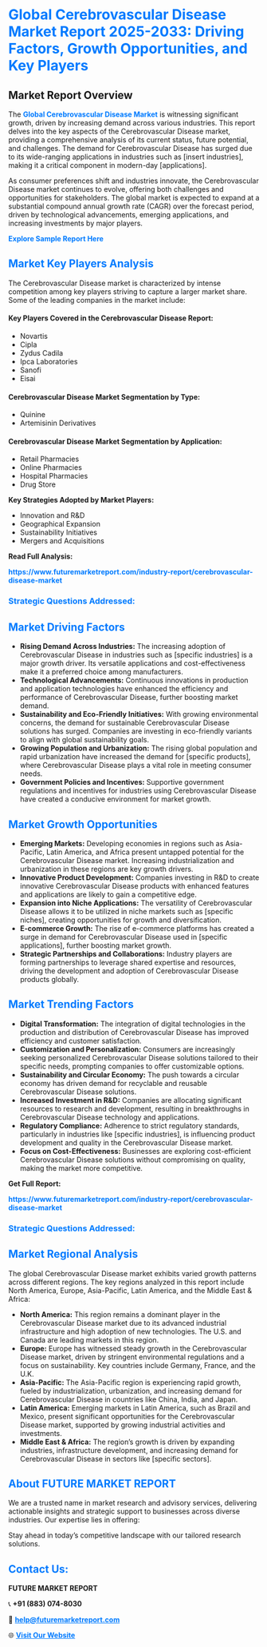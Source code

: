 <h1 style="color: #007BFF;">Global Cerebrovascular Disease Market Report 2025-2033: Driving Factors, Growth Opportunities, and Key Players</h1>

<section id="overview">
<h2>Market Report Overview</h2>
<p>The <a href="https://www.futuremarketreport.com/industry-report/cerebrovascular-disease-market" style="color: #007BFF; text-decoration: none;"><strong>Global Cerebrovascular Disease Market</strong></a> is witnessing significant growth, driven by increasing demand across various industries. This report delves into the key aspects of the Cerebrovascular Disease market, providing a comprehensive analysis of its current status, future potential, and challenges. The demand for Cerebrovascular Disease has surged due to its wide-ranging applications in industries such as [insert industries], making it a critical component in modern-day [applications].</p>
<p>As consumer preferences shift and industries innovate, the Cerebrovascular Disease market continues to evolve, offering both challenges and opportunities for stakeholders. The global market is expected to expand at a substantial compound annual growth rate (CAGR) over the forecast period, driven by technological advancements, emerging applications, and increasing investments by major players.</p>
</section>

<section id="overview">
<p><a href="https://www.futuremarketreport.com/request-sample/reportId=34143" style="color: #007BFF; text-decoration: none;"><strong>Explore Sample Report Here</strong></a></p>
</section>

<section id="key-players">
<h2 style="color: #007BFF;">Market Key Players Analysis</h2>
<p>The Cerebrovascular Disease market is characterized by intense competition among key players striving to capture a larger market share. Some of the leading companies in the market include:</p>
<h4>Key Players Covered in the Cerebrovascular Disease Report:</h4>
<ul><li>Novartis</li><li>Cipla</li><li>Zydus Cadila</li><li>Ipca Laboratories</li><li>Sanofi</li><li>Eisai</li></ul>
<h4>Cerebrovascular Disease Market Segmentation by Type:</h4>
<ul><li>Quinine</li><li>Artemisinin Derivatives</li></ul>

<h4>Cerebrovascular Disease Market Segmentation by Application:</h4>
<ul><li>Retail Pharmacies</li><li>Online Pharmacies</li><li>Hospital Pharmacies</li><li>Drug Store</li></ul>
<p><strong>Key Strategies Adopted by Market Players:</strong></p>
<ul>
<li>Innovation and R&D</li>
<li>Geographical Expansion</li>
<li>Sustainability Initiatives</li>
<li>Mergers and Acquisitions</li>
</ul>
</section>

<section>
<p><strong>Read Full Analysis: </strong></p><a href="https://www.futuremarketreport.com/industry-report/cerebrovascular-disease-market" style="color: #007BFF; text-decoration: none;"><strong>https://www.futuremarketreport.com/industry-report/cerebrovascular-disease-market</strong></a>
<h3 style="color: #007BFF;">Strategic Questions Addressed:</h3>
</section>

<section id="driving-factors">
<h2 style="color: #007BFF;">Market Driving Factors</h2>
<ul>
<li><strong>Rising Demand Across Industries:</strong> The increasing adoption of Cerebrovascular Disease in industries such as [specific industries] is a major growth driver. Its versatile applications and cost-effectiveness make it a preferred choice among manufacturers.</li>
<li><strong>Technological Advancements:</strong> Continuous innovations in production and application technologies have enhanced the efficiency and performance of Cerebrovascular Disease, further boosting market demand.</li>
<li><strong>Sustainability and Eco-Friendly Initiatives:</strong> With growing environmental concerns, the demand for sustainable Cerebrovascular Disease solutions has surged. Companies are investing in eco-friendly variants to align with global sustainability goals.</li>
<li><strong>Growing Population and Urbanization:</strong> The rising global population and rapid urbanization have increased the demand for [specific products], where Cerebrovascular Disease plays a vital role in meeting consumer needs.</li>
<li><strong>Government Policies and Incentives:</strong> Supportive government regulations and incentives for industries using Cerebrovascular Disease have created a conducive environment for market growth.</li>
</ul>
</section>

<section id="growth-opportunities">
<h2 style="color: #007BFF;">Market Growth Opportunities</h2>
<ul>
<li><strong>Emerging Markets:</strong> Developing economies in regions such as Asia-Pacific, Latin America, and Africa present untapped potential for the Cerebrovascular Disease market. Increasing industrialization and urbanization in these regions are key growth drivers.</li>
<li><strong>Innovative Product Development:</strong> Companies investing in R&D to create innovative Cerebrovascular Disease products with enhanced features and applications are likely to gain a competitive edge.</li>
<li><strong>Expansion into Niche Applications:</strong> The versatility of Cerebrovascular Disease allows it to be utilized in niche markets such as [specific niches], creating opportunities for growth and diversification.</li>
<li><strong>E-commerce Growth:</strong> The rise of e-commerce platforms has created a surge in demand for Cerebrovascular Disease used in [specific applications], further boosting market growth.</li>
<li><strong>Strategic Partnerships and Collaborations:</strong> Industry players are forming partnerships to leverage shared expertise and resources, driving the development and adoption of Cerebrovascular Disease products globally.</li>
</ul>
</section>

<section id="trending-factors">
<h2 style="color: #007BFF;">Market Trending Factors</h2>
<ul>
<li><strong>Digital Transformation:</strong> The integration of digital technologies in the production and distribution of Cerebrovascular Disease has improved efficiency and customer satisfaction.</li>
<li><strong>Customization and Personalization:</strong> Consumers are increasingly seeking personalized Cerebrovascular Disease solutions tailored to their specific needs, prompting companies to offer customizable options.</li>
<li><strong>Sustainability and Circular Economy:</strong> The push towards a circular economy has driven demand for recyclable and reusable Cerebrovascular Disease solutions.</li>
<li><strong>Increased Investment in R&D:</strong> Companies are allocating significant resources to research and development, resulting in breakthroughs in Cerebrovascular Disease technology and applications.</li>
<li><strong>Regulatory Compliance:</strong> Adherence to strict regulatory standards, particularly in industries like [specific industries], is influencing product development and quality in the Cerebrovascular Disease market.</li>
<li><strong>Focus on Cost-Effectiveness:</strong> Businesses are exploring cost-efficient Cerebrovascular Disease solutions without compromising on quality, making the market more competitive.</li>
</ul>
</section>

<section>
<p><strong>Get Full Report: </strong></p><a href="https://www.futuremarketreport.com/industry-report/cerebrovascular-disease-market" style="color: #007BFF; text-decoration: none;"><strong>https://www.futuremarketreport.com/industry-report/cerebrovascular-disease-market</strong></a>
<h3 style="color: #007BFF;">Strategic Questions Addressed:</h3>
</section>


<section id="regional-analysis">
<h2 style="color: #007BFF;">Market Regional Analysis</h2>
<p>The global Cerebrovascular Disease market exhibits varied growth patterns across different regions. The key regions analyzed in this report include North America, Europe, Asia-Pacific, Latin America, and the Middle East & Africa:</p>
<ul>
<li><strong>North America:</strong> This region remains a dominant player in the Cerebrovascular Disease market due to its advanced industrial infrastructure and high adoption of new technologies. The U.S. and Canada are leading markets in this region.</li>
<li><strong>Europe:</strong> Europe has witnessed steady growth in the Cerebrovascular Disease market, driven by stringent environmental regulations and a focus on sustainability. Key countries include Germany, France, and the U.K.</li>
<li><strong>Asia-Pacific:</strong> The Asia-Pacific region is experiencing rapid growth, fueled by industrialization, urbanization, and increasing demand for Cerebrovascular Disease in countries like China, India, and Japan.</li>
<li><strong>Latin America:</strong> Emerging markets in Latin America, such as Brazil and Mexico, present significant opportunities for the Cerebrovascular Disease market, supported by growing industrial activities and investments.</li>
<li><strong>Middle East & Africa:</strong> The region’s growth is driven by expanding industries, infrastructure development, and increasing demand for Cerebrovascular Disease in sectors like [specific sectors].</li>
</ul>
</section>

<footer>
<h2 style="color: #007BFF;">About FUTURE MARKET REPORT</h2>
<p>We are a trusted name in market research and advisory services, delivering actionable insights and strategic support to businesses across diverse industries. Our expertise lies in offering:</p>

<p>Stay ahead in today’s competitive landscape with our tailored research solutions.</p>

<h2 style="color: #007BFF;">Contact Us:</h2>
<p><strong>FUTURE MARKET REPORT</strong></p>
<p>📞 <strong>+91 (883) 074-8030</strong></p>
<p>📧 <strong><a href="mailto:help@futuremarketreport.com" style="color: #007BFF;">help@futuremarketreport.com</a></strong></p>
<p>🌐 <strong><a href="https://www.futuremarketreport.com/" style="color: #007BFF;">Visit Our Website</a></strong></p>
</footer>